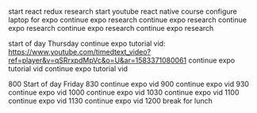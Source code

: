 start react redux research
start youtube react native course
configure laptop for expo
continue expo research
continue expo research
continue expo research
continue expo research
continue expo research

start of day Thursday
continue expo tutorial vid: https://www.youtube.com/timedtext_video?ref=player&v=qSRrxpdMpVc&o=U&ar=1583371080061
continue expo tutorial vid
continue expo tutorial vid

800 Start of day Friday
830 continue expo vid
900 continue expo vid
930 continue expo vid
1000 continue expo vid
1030 continue expo vid
1100 continue expo vid
1130 continue expo vid
1200 break for lunch
